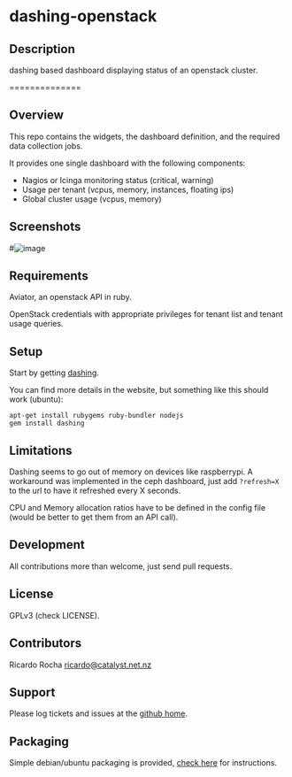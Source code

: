 dashing-openstack
============

## Description

dashing based dashboard displaying status of an openstack cluster.

==============

Overview
--------

This repo contains the widgets, the dashboard definition, and the required data collection jobs.

It provides one single dashboard with the following components:

* Nagios or Icinga monitoring status (critical, warning)
* Usage per tenant (vcpus, memory, instances, floating ips)
* Global cluster usage (vcpus, memory)

Screenshots
-----------

#![image](https://raw.githubusercontent.com/rochaporto/dashing-openstack/master/public/openstack-dashing.png)

Requirements
------------

Aviator, an openstack API in ruby.

OpenStack credentials with appropriate privileges for tenant list and tenant usage queries.

Setup
-----

Start by getting [dashing](http://shopify.github.io/dashing/).

You can find more details in the website, but something like this should work (ubuntu):

    apt-get install rubygems ruby-bundler nodejs
    gem install dashing

Limitations
-----------

Dashing seems to go out of memory on devices like raspberrypi. A workaround
was implemented in the ceph dashboard, just add `?refresh=X` to the url to
have it refreshed every X seconds.

CPU and Memory allocation ratios have to be defined in the config file (would be better to get them from an API call).

Development
-----------

All contributions more than welcome, just send pull requests.

License
-------

GPLv3 (check LICENSE).

Contributors
------------

Ricardo Rocha <ricardo@catalyst.net.nz>

Support
-------

Please log tickets and issues at the [github home](https://github.com/rochaporto/dashing-openstack/issues).

Packaging
-------

Simple debian/ubuntu packaging is provided, [check here](docs/ubuntu.md) for instructions.
